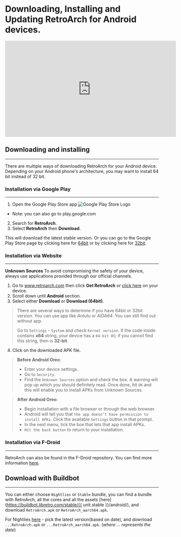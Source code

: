 # Downloading, Installing and Updating RetroArch for Android devices.

<iframe width="560" height="315" src="https://www.youtube-nocookie.com/embed/dqx5c28pT3o" frameborder="0" allow="accelerometer; autoplay; clipboard-write; encrypted-media; gyroscope; picture-in-picture" allowfullscreen></iframe>

## Downloading and installing
___
There are multiple ways of downloading RetroArch for your Android device. Depending on your Android phone's architecture, you may want to install 64 bit instead of 32 bit.

### Installation via Google Play
___
1. Open the Google Play Store app ![Google Play Store Logo](../image/guides/google-playstore-logo.png)
 * Note: you can also go to play.google.com
2. Search for **RetroArch**.
3. Select **RetroArch** then **Download**.

This will download the latest stable version. Or you can go to the Google Play Store page by clicking here for [64bit](https://play.google.com/store/apps/details?id=com.retroarch.aarch64&hl=en_US "RetroArch64") or by clicking here for [32bit](https://play.google.com/store/apps/details?id=com.retroarch&hl=en "RetroArch").

### Installation via Website
___
**Unknown Sources** To avoid compromising the safety of your device, always use applications provided through our official channels.

1. Go to www.retroarch.com then click **Get RetroArch** or [click here](https://www.retroarch.com/?page=platforms) on your device.
2. Scroll down until **Android** section.
3. Select either **Download** or **Download (64bit)**.
> There are several ways to determine if you have 64bit or 32bit version. You can use app like *Antutu* or *AIDA64*. You can still find out without app.
>>
>Go to `Settings` - `System` and check `Kernel version`. If the code inside contains **x64** string, your device has a `64-bit OS`; if you cannot find this string, then is **32-bit**.
4. Click on the downloaded APK file.

> **Before Android Oreo**:
>>
> * Enter your device settings.
> * Go to `Security`.
> * Find the `Unknown Sources` option and check the box. A warning will pop up which you should definitely read. Once done, hit `OK` and this will enable you to install APKs from Unknown Sources.

> **After Android Oreo**:
>>
> * Begin installation with a file browser or through the web browser.
> * Android will tell you that `the app doesn’t have permission to install APKs`. Click the available `Settings` button in that prompt.
> * In the next menu, tick the box that lets that app install APKs.
> * `Hit the back button` to return to your installation.

### Installation via F-Droid
___
RetroArch can also be found in the F-Droid repository. You can find more information [here](https://f-droid.org/packages/com.retroarch/). 

## Download with Buildbot
___
You can either choose `Nightlies` or `Stable` bundle, you can find a bundle with RetroArch, all the cores and all the assets [here](https://buildbot.libretro.com/stable/{{ unit.stable }}/android/), and download `RetroArch.apk` or `RetroArch_aarch64.apk`.

For Nightlies [here](https://buildbot.libretro.com/nightly/android/) - pick the latest version(based on date), and download `...RetroArch.apk` or `...RetroArch_aarch64.apk`.
(*where ... represents the date*)
